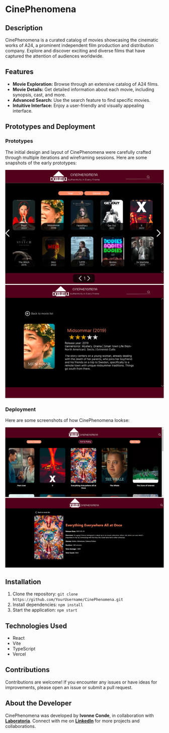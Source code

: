 # CinePhenomena

## Description
CinePhenomena is a curated catalog of movies showcasing the cinematic works of A24, a prominent independent film production and distribution company. Explore and discover exciting and diverse films that have captured the attention of audiences worldwide.

## Features
- **Movie Exploration:** Browse through an extensive catalog of A24 films.
- **Movie Details:** Get detailed information about each movie, including synopsis, cast, and more.
- **Advanced Search:** Use the search feature to find specific movies.
- **Intuitive Interface:** Enjoy a user-friendly and visually appealing interface.

## Prototypes and Deployment

### Prototypes
The initial design and layout of CinePhenomena were carefully crafted through multiple iterations and wireframing sessions. Here are some snapshots of the early prototypes:

![Prot1](movie-challenge/src/assets/figma1.png)
![Prot2](movie-challenge/src/assets/figma2.png)

### Deployment 
Here are some screenshots of how CinePhenomena lookse:

![Cine](movie-challenge/src/assets/cine1.png)
![Cine1](movie-challenge/src/assets/cine2.png)


## Installation
1. Clone the repository: `git clone https://github.com/YourUsername/CinePhenomena.git`
2. Install dependencies: `npm install`
3. Start the application: `npm start`

## Technologies Used
- React
- Vite
- TypeScript
- Vercel

## Contributions
Contributions are welcome! If you encounter any issues or have ideas for improvements, please open an issue or submit a pull request.

## About the Developer
CinePhenomena was developed by **Ivonne Conde**, in collaboration with [**Laboratoria**](https://github.com/Laboratoria). Connect with me on [**LinkedIn**](https://www.linkedin.com/in/ivonne-conde/) for more projects and collaborations.


